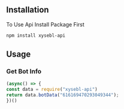 ## Installation

To Use Api Install Package First
```bash
npm install xysebl-api
```

## Usage
### Get Bot Info
```javascript
(async() => {
const data = require("xysebl-api")
return data.botData("616169470293049344");
})()
```
